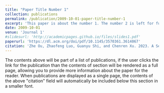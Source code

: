 ```yaml
---
title: "Paper Title Number 1"
collection: publications
permalink: /publication/2009-10-01-paper-title-number-1
excerpt: 'This paper is about the number 1. The number 2 is left for future work.'
date: 2009-10-01
venue: 'Journal 1'
#slidesurl: 'http://academicpages.github.io/files/slides1.pdf'
paperurl: 'https://dl.acm.org/doi/pdf/10.1145/3570361.3614067'
citation: 'Zhe Ou, Zhaofeng Luo, Guanyu Shi, and Chenren Xu. 2023. A Self-Adaptive Retro-FSO Design for Air-to-Ground Communication.'
---
```


The contents above will be part of a list of publications, if the user clicks the link for the publication than the contents of section will be rendered as a full page, allowing you to provide more information about the paper for the reader. When publications are displayed as a single page, the contents of the above "citation" field will automatically be included below this section in a smaller font.